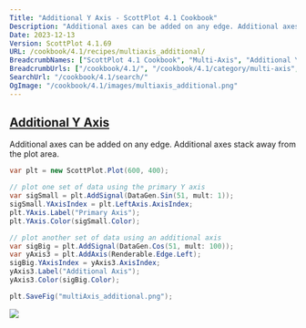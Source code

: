 ```yaml
---
Title: "Additional Y Axis - ScottPlot 4.1 Cookbook"
Description: "Additional axes can be added on any edge. Additional axes stack away from the plot area."
Date: 2023-12-13
Version: ScottPlot 4.1.69
URL: /cookbook/4.1/recipes/multiaxis_additional/
BreadcrumbNames: ["ScottPlot 4.1 Cookbook", "Multi-Axis", "Additional Y Axis"]
BreadcrumbUrls: ["/cookbook/4.1/", "/cookbook/4.1/category/multi-axis", "/cookbook/4.1/recipes/multiaxis_additional/"]
SearchUrl: "/cookbook/4.1/search/"
OgImage: "/cookbook/4.1/images/multiaxis_additional.png"
---
```


<h2><a id='additional-y-axis' href='/cookbook/4.1/recipes/multiaxis_additional/'>Additional Y Axis</a></h2>

Additional axes can be added on any edge. Additional axes stack away from the plot area.

```cs
var plt = new ScottPlot.Plot(600, 400);

// plot one set of data using the primary Y axis
var sigSmall = plt.AddSignal(DataGen.Sin(51, mult: 1));
sigSmall.YAxisIndex = plt.LeftAxis.AxisIndex;
plt.YAxis.Label("Primary Axis");
plt.YAxis.Color(sigSmall.Color);

// plot another set of data using an additional axis
var sigBig = plt.AddSignal(DataGen.Cos(51, mult: 100));
var yAxis3 = plt.AddAxis(Renderable.Edge.Left);
sigBig.YAxisIndex = yAxis3.AxisIndex;
yAxis3.Label("Additional Axis");
yAxis3.Color(sigBig.Color);

plt.SaveFig("multiAxis_additional.png");
```

<img src='../../images/multiaxis_additional.png' class='d-block mx-auto my-5' />


